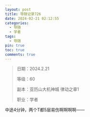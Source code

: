 ```yaml
---
layout: post
title: 导随记录726
date: 2024-02-21 02:12:55
categories:
  - 导随
  - 学者
tags:
  - 导随
pin: true
toc: true
comments: true
---
```

> 日期：2024.2.21
>
> 等级：60
>
> 副本：亚历山大机神城 律动之章1
>
> 职业：学者

中途4分钟，两个T都5层易伤啊啊啊啊——